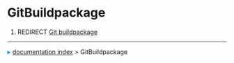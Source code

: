 # GitBuildpackage
1.  REDIRECT [Git buildpackage](Git_buildpackage.md)



---
![](images/Right_arrow.png) [documentation index](../README.md) > GitBuildpackage
